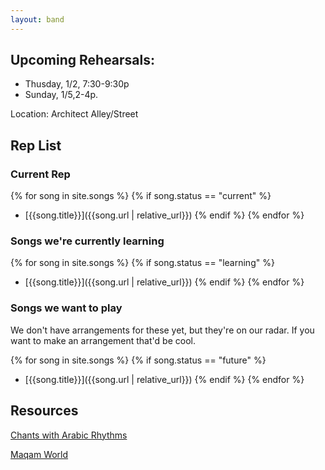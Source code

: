 ```yaml
---
layout: band
---
```

## Upcoming Rehearsals:

- Thusday, 1/2, 7:30-9:30p
- Sunday, 1/5,2-4p.

Location: Architect Alley/Street

## Rep List
### Current Rep

{% for song in site.songs %}
{% if song.status == "current" %}
- [{{song.title}}]({{song.url | relative_url}})
{% endif %}
{% endfor %}

### Songs we're currently learning
{% for song in site.songs %}
{% if song.status == "learning" %}
- [{{song.title}}]({{song.url | relative_url}})
{% endif %}
{% endfor %}
 

### Songs we want to play
We don't have arrangements for these yet, but they're on our radar.
If you want to make an arrangement that'd be cool.

{% for song in site.songs %}
{% if song.status == "future" %}
- [{{song.title}}]({{song.url | relative_url}})
{% endif %}
{% endfor %}

## Resources

[Chants with Arabic Rhythms](chants_and_rhythms.html)

[Maqam World](https://maqamworld.com/)
